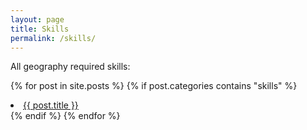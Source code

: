 ```yaml
---
layout: page
title: Skills
permalink: /skills/
---
```

All geography required skills: 

{% for post in site.posts %}
 {% if post.categories contains "skills" %}
<li><a class="post-link" href="{{ post.url | prepend: site.baseurl }}">{{ post.title }}</a></li>
{% endif %}
{% endfor %}

<br>